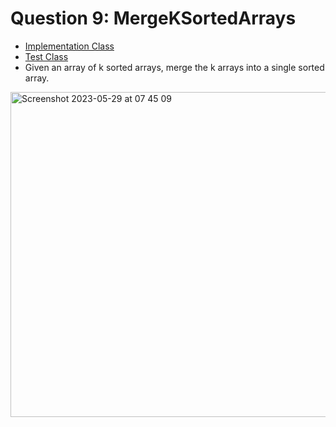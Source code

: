 # Question 9: MergeKSortedArrays
- [Implementation Class](https://github.com/Uber-Career-Prep-2023/Uber-Career-Prep-Homework-Joseph-Borodach/blob/main/Assignment-3/MergeKSortedArrays/src/main/java/career/prep/uber/MergeKSortedArrays.java)
- [Test Class](https://github.com/Uber-Career-Prep-2023/Uber-Career-Prep-Homework-Joseph-Borodach/blob/main/Assignment-3/MergeKSortedArrays/src/test/java/career/prep/uber/MergeKSortedArraysTests.java)
- Given an array of k sorted arrays, merge the k arrays into a single sorted array.
<img width="520" alt="Screenshot 2023-05-29 at 07 45 09" src="https://github.com/Uber-Career-Prep-2023/Uber-Career-Prep-Homework-Joseph-Borodach/assets/95253429/2099052f-3962-4e27-b3dd-4bbf100f26a1">
